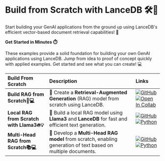 # **Build from Scratch with LanceDB 🛠️🚀**

Start building your GenAI applications from the ground up using LanceDB's efficient vector-based document retrieval capabilities! 📑

**Get Started in Minutes ⏱️**

These examples provide a solid foundation for building your own GenAI applications using LanceDB. Jump from idea to proof of concept quickly with applied examples. Get started and see what you can create! 💻

| **Build From Scratch**                     | **Description**                                                                                              | **Links**                                                                                                                                                                                                                                                                                                                                                                                                                |
|:-------------------------------------------|:-------------------------------------------------------------------------------------------------------------|:-------------------------------------------------------------------------------------------------------------------------------------------------------------------------------------------------------------------------------------------------------------------------------------------------------------------------------------------------------------------------------------------------------------------------|
| **Build RAG from Scratch🚀💻**             | 📝 Create a **Retrieval-Augmented Generation** (RAG) model from scratch using LanceDB.                       | [![GitHub](https://img.shields.io/badge/github-%23121011.svg?style=for-the-badge&logo=github&logoColor=white)](https://github.com/lancedb/vectordb-recipes/tree/main/tutorials/RAG-from-Scratch)<br>[![Open In Collab](https://colab.research.google.com/assets/colab-badge.svg)]()                                                                                                                                  |
| **Local RAG from Scratch with Llama3🔥💡** | 🐫 Build a local RAG model using **Llama3** and **LanceDB** for fast and efficient text generation.          | [![GitHub](https://img.shields.io/badge/github-%23121011.svg?style=for-the-badge&logo=github&logoColor=white)](https://github.com/lancedb/vectordb-recipes/tree/main/tutorials/Local-RAG-from-Scratch)<br>[![Python](https://img.shields.io/badge/python-3670A0?style=for-the-badge&logo=python&logoColor=ffdd54)](https://github.com/lancedb/vectordb-recipes/blob/main/tutorials/Local-RAG-from-Scratch/rag.py)    |
| **Multi-Head RAG from Scratch📚💻**        | 🤯 Develop a **Multi-Head RAG model** from scratch, enabling generation of text based on multiple documents. | [![GitHub](https://img.shields.io/badge/github-%23121011.svg?style=for-the-badge&logo=github&logoColor=white)](https://github.com/lancedb/vectordb-recipes/tree/main/tutorials/Multi-Head-RAG-from-Scratch)<br>[![Python](https://img.shields.io/badge/python-3670A0?style=for-the-badge&logo=python&logoColor=ffdd54)](https://github.com/lancedb/vectordb-recipes/tree/main/tutorials/Multi-Head-RAG-from-Scratch) |
